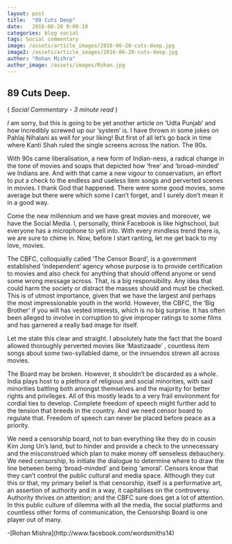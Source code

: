 ```yaml
---
layout: post
title:  "89 Cuts Deep"
date:   2016-06-20 9:00:10
categories: blog social
tags: Social commentary
image: /assets/article_images/2016-06-20-cuts-deep.jpg
image2: /assets/article_images/2016-06-20-cuts-deep.jpg
author: "Rohan Mishra"
author_image: /assets/images/Rohan.jpg
---
```


<h2> 89 Cuts Deep.</h2>
( <i>Social Commentary - 3 minute read </i> ) <br>
<p><i> I </i> am sorry, but this is going to be yet another article on ‘Udta Punjab’ and how incredibly screwed up our ‘system’ is. I have thrown in some jokes on Pahlaj Nihalani as well for your liking! But first of all let’s go back in time where Kanti Shah ruled the single screens across the nation. The 90s.</p>
<p>With 90s came liberalisation, a new form of Indian-ness, a radical change in the tone of movies and soaps that depicted how ‘free’ and ‘broad-minded’ we Indians are. And with that came a new vigour to conservatism, an effort to put a check to the endless and useless item songs and perverted scenes in movies. I thank God that happened. There were some good movies, some average but there were which some I can’t forget, and I surely don’t mean it in a good way.</p>
<p>Come the new millennium and we have great movies and moreover, we have the Social Media. I, personally, think Facebook is like highschool, but everyone has a microphone to yell into. With every mindless trend there is, we are sure to chime in. Now, before I start ranting, let me get back to my love, movies.</p>
<p>The CBFC, colloquially called ‘The Censor Board’, is a government established ‘independent’ agency whose purpose is to provide certification to movies and also check for anything that should offend anyone or send some wrong message across. That, is a big responsibility. Any idea that could harm the society or distract the masses should and must be checked. This is of utmost importance, given that we have the largest and perhaps the most impressionable youth in the world. However, the CBFC, the ‘Big Brother’ if you will has vested interests, which is no big surprise. It has often been alleged to involve in corruption to give improper ratings to some films and has garnered a really bad image for itself.</p>
<p>Let me state this clear and straight. I absolutely hate the fact that the board allowed thoroughly perverted movies like ‘Mastizaade’ , countless item songs about some two-syllabled dame, or the innuendos strewn all across movies.</p>
<p>The Board may be broken. However, it shouldn’t be discarded as a whole. India plays host to a plethora of religious and social minorities, with said minorities battling both amongst themselves and the majority for better rights and privileges. All of this mostly leads to a very frail environment for cordial ties to develop. Complete freedom of speech might further add to the tension that breeds in the country. And we need censor board to regulate that. Freedom of speech can never be placed before peace as a priority.</p>

<p>We need a censorship board, not to ban everything like they do in cousin Kim Jong Un’s land, but to hinder and provide a check to the unnecessary and the misconstrued which plan to make money off senseless debauchery. We need censorship, to initiate the dialogue to determine where to draw the line between being ‘broad-minded’ and being ‘amoral’.
Censors know that they can’t control the public cultural and media space. Although they cut this or that, my primary belief is that censorship, itself is a performative art, an assertion of authority and in a way, it capitalises on the controversy. Authority thrives on attention; and the CBFC sure does get a lot of attention. In this public culture of dilemma with all the media, the social platforms and countless other forms of communication, the Censorship Board is one player out of many.</p>
-[Rohan Mishra](http://www.facebook.com/wordsmiths14)